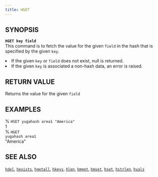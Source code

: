 ```yaml
---
title: HGET
---
```


## SYNOPSIS
<code><b>HGET key field</b></code><br>
This command is to fetch the value for the given <code>field</code> in the hash that is specified by the given <code>key</code>.

<li>If the given <code>key</code> or <code>field</code> does not exist, null is returned.</li>
<li>If the given <code>key</code> is associated a non-hash data, an error is raised.</li>

## RETURN VALUE
Returns the value for the given <code>field</code>

## EXAMPLES
% <code>HSET yugahash area1 "America"</code><br>
1<br>
% <code>HGET yugahash area1</code><br>
"America"<br>

## SEE ALSO
[`hdel`](../hdel/), [`hexists`](../hexists/), [`hgetall`](../hgetall/), [`hkeys`](../hkeys/), [`hlen`](../hlen/), [`hmget`](../hmget/), [`hmset`](../hmset/), [`hset`](../hset/), [`hstrlen`](../hstrlen/), [`hvals`](../hvals/)
